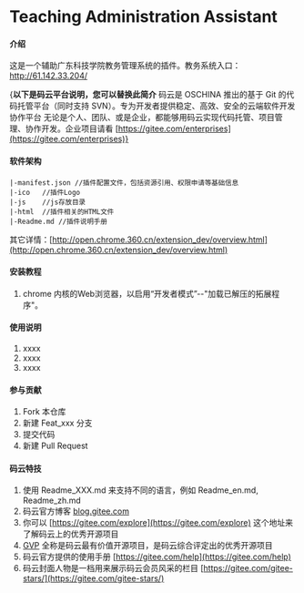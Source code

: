 # Teaching Administration Assistant

#### 介绍
这是一个辅助广东科技学院教务管理系统的插件。教务系统入口： http://61.142.33.204/




{**以下是码云平台说明，您可以替换此简介**
码云是 OSCHINA 推出的基于 Git 的代码托管平台（同时支持 SVN）。专为开发者提供稳定、高效、安全的云端软件开发协作平台
无论是个人、团队、或是企业，都能够用码云实现代码托管、项目管理、协作开发。企业项目请看 [https://gitee.com/enterprises](https://gitee.com/enterprises)}

#### 软件架构
``` 
|-manifest.json //插件配置文件，包括资源引用、权限申请等基础信息
|-ico   //插件Logo
|-js    //js存放目录
|-html  //插件相关的HTML文件
|-Readme.md //插件说明手册
```
其它详情：[http://open.chrome.360.cn/extension_dev/overview.html](http://open.chrome.360.cn/extension_dev/overview.html)

#### 安装教程

1.  chrome 内核的Web浏览器，以启用“开发者模式”--"加载已解压的拓展程序"。

#### 使用说明

1.  xxxx
2.  xxxx
3.  xxxx

#### 参与贡献

1.  Fork 本仓库
2.  新建 Feat_xxx 分支
3.  提交代码
4.  新建 Pull Request


#### 码云特技

1.  使用 Readme\_XXX.md 来支持不同的语言，例如 Readme\_en.md, Readme\_zh.md
2.  码云官方博客 [blog.gitee.com](https://blog.gitee.com)
3.  你可以 [https://gitee.com/explore](https://gitee.com/explore) 这个地址来了解码云上的优秀开源项目
4.  [GVP](https://gitee.com/gvp) 全称是码云最有价值开源项目，是码云综合评定出的优秀开源项目
5.  码云官方提供的使用手册 [https://gitee.com/help](https://gitee.com/help)
6.  码云封面人物是一档用来展示码云会员风采的栏目 [https://gitee.com/gitee-stars/](https://gitee.com/gitee-stars/)
